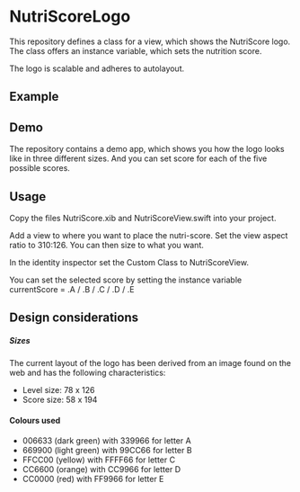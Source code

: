 # NutriScoreLogo

This repository defines a class for a view, which shows the NutriScore logo. The class offers an instance variable, which sets the nutrition score.

The logo is scalable and adheres to autolayout.

## Example

## Demo

The repository contains a demo app, which shows you how the logo looks like in three different sizes. And you can set score for each of the five possible scores.

## Usage

Copy the files NutriScore.xib and NutriScoreView.swift into your project.

Add a view to where you want to place the nutri-score. Set the view aspect ratio to 310:126. You can then size to what you want.

In the identity inspector set the Custom Class to NutriScoreView.

You can set the selected score by setting the instance variable currentScore = .A / .B / .C / .D / .E

## Design considerations

##### Sizes

The current layout of the logo has been derived from an image found on the web and has the following characteristics:

- Level size: 78 x 126
- Score size: 58 x 194

#### Colours used

- 006633 (dark green) with 339966 for letter A
- 669900 (light green) with 99CC66 for letter B
- FFCC00 (yellow) with FFFF66 for letter C
- CC6600 (orange) with CC9966 for letter D
- CC0000 (red) with FF9966 for letter E
